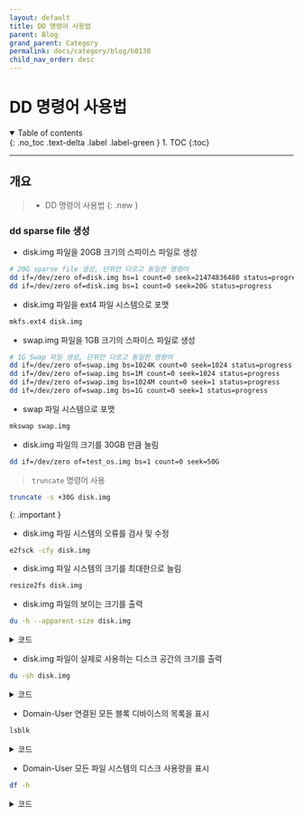 ```yaml
---
layout: default
title: DD 명령어 사용법
parent: Blog
grand_parent: Category
permalink: docs/category/blog/b0138
child_nav_order: desc
---
```


# DD 명령어 사용법

<details open markdown="block">
  <summary>
    Table of contents
  </summary>
  {: .no_toc .text-delta .label .label-green }
1. TOC
{:toc}
</details>

---

## 개요

> - DD 명령어 사용법
{: .new }

### dd sparse file 생성

- disk.img 파일을 20GB 크기의 스파이스 파일로 생성

```bash
# 20G sparse file 생성, 단위만 다르고 동일한 명령어
dd if=/dev/zero of=disk.img bs=1 count=0 seek=21474836480 status=progress
dd if=/dev/zero of=disk.img bs=1 count=0 seek=20G status=progress
```

- disk.img 파일을 ext4 파일 시스템으로 포맷

```bash
mkfs.ext4 disk.img
```

- swap.img 파일을 1GB 크기의 스파이스 파일로 생성

```bash
# 1G Swap 파일 생성, 단위만 다르고 동일한 명령어
dd if=/dev/zero of=swap.img bs=1024K count=0 seek=1024 status=progress
dd if=/dev/zero of=swap.img bs=1M count=0 seek=1024 status=progress
dd if=/dev/zero of=swap.img bs=1024M count=0 seek=1 status=progress
dd if=/dev/zero of=swap.img bs=1G count=0 seek=1 status=progress
```

- swap 파일 시스템으로 포맷

```bash
mkswap swap.img
```

- disk.img 파일의 크기를 30GB 만큼 늘림

```bash
dd if=/dev/zero of=test_os.img bs=1 count=0 seek=50G
```

> `truncate` 명령어 사용
```bash
truncate -s +30G disk.img
```
>
{: .important }

- disk.img 파일 시스템의 오류를 검사 및 수정

```bash
e2fsck -cfy disk.img
```

- disk.img 파일 시스템의 크기를 최대한으로 늘림

```bash
resize2fs disk.img
```

- disk.img 파일의 보이는 크기를 출력

```bash
du -h --apparent-size disk.img
```

<details markdown="block">
  <summary>
    코드
  </summary>
  {: .text-delta .label .label-green }

```bash
20G     disk.img
```

</details>

- disk.img 파일이 실제로 사용하는 디스크 공간의 크기를 출력

```bash
du -sh disk.img
```

<details markdown="block">
  <summary>
    코드
  </summary>
  {: .text-delta .label .label-green }

```bash
2.4G    disk.img
```

</details>

- Domain-User 연결된 모든 블록 디바이스의 목록을 표시

```bash
lsblk
```

<details markdown="block">
  <summary>
    코드
  </summary>
  {: .text-delta .label .label-green }

```bash
NAME  MAJ:MIN RM SIZE RO TYPE MOUNTPOINTS
xvda1 202:1    0  30G  0 disk /
xvda2 202:2    0   1G  0 disk [SWAP]
```

</details>

- Domain-User 모든 파일 시스템의 디스크 사용량을 표시

```bash
df -h
```

<details markdown="block">
  <summary>
    코드
  </summary>
  {: .text-delta .label .label-green }

```bash
Filesystem      Size  Used Avail Use% Mounted on
tmpfs           796M  716K  796M   1% /run
/dev/xvda1       30G  2.1G   26G   8% /
tmpfs           3.9G     0  3.9G   0% /dev/shm
tmpfs           5.0M     0  5.0M   0% /run/lock
tmpfs           796M     0  796M   0% /run/user/0
```

</details>
